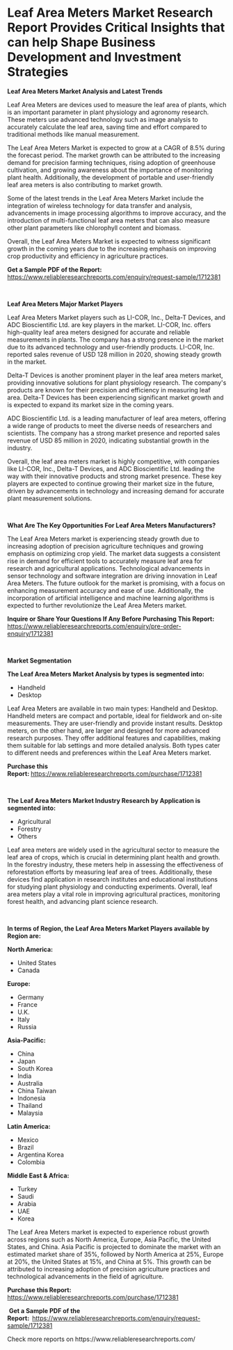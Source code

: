 <p><h1>Leaf Area Meters Market Research Report Provides Critical Insights that can help Shape Business Development and Investment Strategies</h1></p><p><strong>Leaf Area Meters Market Analysis and Latest Trends</strong></p>
<p><p>Leaf Area Meters are devices used to measure the leaf area of plants, which is an important parameter in plant physiology and agronomy research. These meters use advanced technology such as image analysis to accurately calculate the leaf area, saving time and effort compared to traditional methods like manual measurement.</p><p>The Leaf Area Meters Market is expected to grow at a CAGR of 8.5% during the forecast period. The market growth can be attributed to the increasing demand for precision farming techniques, rising adoption of greenhouse cultivation, and growing awareness about the importance of monitoring plant health. Additionally, the development of portable and user-friendly leaf area meters is also contributing to market growth.</p><p>Some of the latest trends in the Leaf Area Meters Market include the integration of wireless technology for data transfer and analysis, advancements in image processing algorithms to improve accuracy, and the introduction of multi-functional leaf area meters that can also measure other plant parameters like chlorophyll content and biomass.</p><p>Overall, the Leaf Area Meters Market is expected to witness significant growth in the coming years due to the increasing emphasis on improving crop productivity and efficiency in agriculture practices.</p></p>
<p><strong>Get a Sample PDF of the Report:&nbsp;</strong> <a href="https://www.reliableresearchreports.com/enquiry/request-sample/1712381">https://www.reliableresearchreports.com/enquiry/request-sample/1712381</a></p>
<p>&nbsp;</p>
<p><strong>Leaf Area Meters Major Market Players</strong></p>
<p><p>Leaf Area Meters Market players such as LI-COR, Inc., Delta-T Devices, and ADC Bioscientific Ltd. are key players in the market. LI-COR, Inc. offers high-quality leaf area meters designed for accurate and reliable measurements in plants. The company has a strong presence in the market due to its advanced technology and user-friendly products. LI-COR, Inc. reported sales revenue of USD 128 million in 2020, showing steady growth in the market.</p><p>Delta-T Devices is another prominent player in the leaf area meters market, providing innovative solutions for plant physiology research. The company's products are known for their precision and efficiency in measuring leaf area. Delta-T Devices has been experiencing significant market growth and is expected to expand its market size in the coming years.</p><p>ADC Bioscientific Ltd. is a leading manufacturer of leaf area meters, offering a wide range of products to meet the diverse needs of researchers and scientists. The company has a strong market presence and reported sales revenue of USD 85 million in 2020, indicating substantial growth in the industry.</p><p>Overall, the leaf area meters market is highly competitive, with companies like LI-COR, Inc., Delta-T Devices, and ADC Bioscientific Ltd. leading the way with their innovative products and strong market presence. These key players are expected to continue growing their market size in the future, driven by advancements in technology and increasing demand for accurate plant measurement solutions.</p></p>
<p>&nbsp;</p>
<p><strong>What Are The Key Opportunities For Leaf Area Meters Manufacturers?</strong></p>
<p><p>The Leaf Area Meters market is experiencing steady growth due to increasing adoption of precision agriculture techniques and growing emphasis on optimizing crop yield. The market data suggests a consistent rise in demand for efficient tools to accurately measure leaf area for research and agricultural applications. Technological advancements in sensor technology and software integration are driving innovation in Leaf Area Meters. The future outlook for the market is promising, with a focus on enhancing measurement accuracy and ease of use. Additionally, the incorporation of artificial intelligence and machine learning algorithms is expected to further revolutionize the Leaf Area Meters market.</p></p>
<p><strong>Inquire or Share Your Questions If Any Before Purchasing This Report:</strong> <a href="https://www.reliableresearchreports.com/enquiry/pre-order-enquiry/1712381">https://www.reliableresearchreports.com/enquiry/pre-order-enquiry/1712381</a></p>
<p>&nbsp;</p>
<p><strong>Market Segmentation</strong></p>
<p><strong>The Leaf Area Meters Market Analysis by types is segmented into:</strong></p>
<p><ul><li>Handheld</li><li>Desktop</li></ul></p>
<p><p>Leaf Area Meters are available in two main types: Handheld and Desktop. Handheld meters are compact and portable, ideal for fieldwork and on-site measurements. They are user-friendly and provide instant results. Desktop meters, on the other hand, are larger and designed for more advanced research purposes. They offer additional features and capabilities, making them suitable for lab settings and more detailed analysis. Both types cater to different needs and preferences within the Leaf Area Meters market.</p></p>
<p><strong>Purchase this Report:&nbsp;</strong><a href="https://www.reliableresearchreports.com/purchase/1712381">https://www.reliableresearchreports.com/purchase/1712381</a></p>
<p>&nbsp;</p>
<p><strong>The Leaf Area Meters Market Industry Research by Application is segmented into:</strong></p>
<p><ul><li>Agricultural</li><li>Forestry</li><li>Others</li></ul></p>
<p><p>Leaf area meters are widely used in the agricultural sector to measure the leaf area of crops, which is crucial in determining plant health and growth. In the forestry industry, these meters help in assessing the effectiveness of reforestation efforts by measuring leaf area of trees. Additionally, these devices find application in research institutes and educational institutions for studying plant physiology and conducting experiments. Overall, leaf area meters play a vital role in improving agricultural practices, monitoring forest health, and advancing plant science research.</p></p>
<p>&nbsp;</p>
<p><strong>In terms of Region, the Leaf Area Meters Market Players available by Region are:</strong></p>
<p>
    <p> <strong> North America: </strong>
        <ul>
            <li>United States</li>
            <li>Canada</li>
        </ul>
        </p> 
    <p> <strong> Europe: </strong>
        <ul>
            <li>Germany</li>
            <li>France</li>
            <li>U.K.</li>
            <li>Italy</li>
            <li>Russia</li>
        </ul>
        </p> 
    <p> <strong> Asia-Pacific: </strong>
        <ul>
            <li>China</li>
            <li>Japan</li>
            <li>South Korea</li>
            <li>India</li>
            <li>Australia</li>
            <li>China Taiwan</li>
            <li>Indonesia</li>
            <li>Thailand</li>
            <li>Malaysia</li>
        </ul>
        </p> 
    <p> <strong> Latin America: </strong>
        <ul>
            <li>Mexico</li>
            <li>Brazil</li>
            <li>Argentina Korea</li>
            <li>Colombia</li>
        </ul>
        </p> 
    <p> <strong> Middle East & Africa: </strong>
        <ul>
            <li>Turkey</li>
            <li>Saudi</li>
            <li>Arabia</li>
            <li>UAE</li>
            <li>Korea</li>
        </ul>
    </p>
    </p>
<p><p>The Leaf Area Meters market is expected to experience robust growth across regions such as North America, Europe, Asia Pacific, the United States, and China. Asia Pacific is projected to dominate the market with an estimated market share of 35%, followed by North America at 25%, Europe at 20%, the United States at 15%, and China at 5%. This growth can be attributed to increasing adoption of precision agriculture practices and technological advancements in the field of agriculture.</p></p>
<p><strong>Purchase this Report: </strong><a href="https://www.reliableresearchreports.com/purchase/1712381">https://www.reliableresearchreports.com/purchase/1712381</a></p>
<p>&nbsp;<strong>Get a Sample PDF of the Report:&nbsp;&nbsp;</strong><a href="https://www.reliableresearchreports.com/enquiry/request-sample/1712381">https://www.reliableresearchreports.com/enquiry/request-sample/1712381</a></p>
<p><strong></strong></p>
<p>Check more reports on https://www.reliableresearchreports.com/</p>
